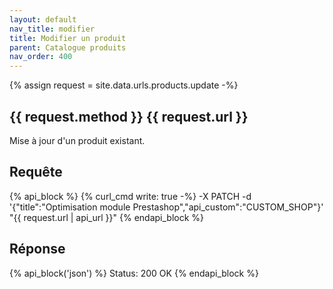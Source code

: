 ```yaml
---
layout: default
nav_title: modifier
title: Modifier un produit
parent: Catalogue produits
nav_order: 400
---
```

{% assign request = site.data.urls.products.update -%}
## {{ request.method }} {{ request.url }}

Mise à jour d'un produit existant.

## Requête

{% api_block %}
{% curl_cmd write: true -%}
-X PATCH -d '{"title":"Optimisation module Prestashop","api_custom":"CUSTOM_SHOP"}' \
"{{ request.url | api_url }}"
{% endapi_block %}

## Réponse

{% api_block('json') %}
Status: 200 OK
{% endapi_block %}
